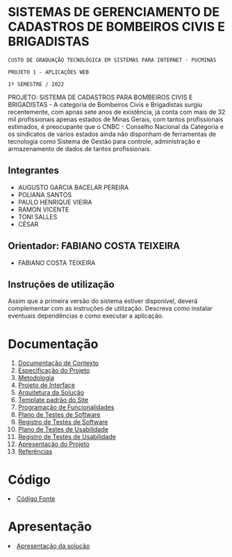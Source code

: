 # SISTEMAS DE GERENCIAMENTO DE CADASTROS DE BOMBEIROS CIVIS E BRIGADISTAS

`CUSTO DE GRADUAÇÃO TECNOLÓGICA EM SISTEMAS PARA INTERNET - PUCMINAS`

`PROJETO 1 - APLICAÇÕES WEB`

`1º SEMESTRE / 2022`

PROJETO:  SISTEMA DE CADASTROS PARA BOMBEIROS CIVIS E BRIGADISTAS -  A categoria de Bombeiros Civis e Brigadistas surgiu recentemente, com apnas sete anos de existência, já conta com mais de 32 mil profissionais apenas estados de Minas Gerais, com tantos profissionais estimados, é preocupante que o CNBC - Conselho Nacional da Categoria e os sindicatos de vários estados ainda não disponham de ferramentas de tecnologia como Sistema de Gestão para controle, administração e armazenamento de dados de tantos profissionais.

## Integrantes

* AUGUSTO GARCIA BACELAR PEREIRA
* POLIANA SANTOS
* PAULO HENRIQUE VIEIRA
* RAMON VICENTE
* TONI SALLES
* CÉSAR

## Orientador: FABIANO COSTA TEIXEIRA

* FABIANO COSTA TEIXEIRA

## Instruções de utilização

Assim que a primeira versão do sistema estiver disponível, deverá complementar com as instruções de utilização. Descreva como instalar eventuais dependências e como executar a aplicação.

# Documentação

<ol>
<li><a href="docs/01-Documentação de Contexto.md"> Documentação de Contexto</a></li>
<li><a href="docs/02-Especificação do Projeto.md"> Especificação do Projeto</a></li>
<li><a href="docs/03-Metodologia.md"> Metodologia</a></li>
<li><a href="docs/04-Projeto de Interface.md"> Projeto de Interface</a></li>
<li><a href="docs/05-Arquitetura da Solução.md"> Arquitetura da Solução</a></li>
<li><a href="docs/06-Template padrão do Site.md"> Template padrão do Site</a></li>
<li><a href="docs/07-Programação de Funcionalidades.md"> Programação de Funcionalidades</a></li>
<li><a href="docs/08-Plano de Testes de Software.md"> Plano de Testes de Software</a></li>
<li><a href="docs/09-Registro de Testes de Software.md"> Registro de Testes de Software</a></li>
<li><a href="docs/10-Plano de Testes de Usabilidade.md"> Plano de Testes de Usabilidade</a></li>
<li><a href="docs/11-Registro de Testes de Usabilidade.md"> Registro de Testes de Usabilidade</a></li>
<li><a href="docs/12-Apresentação do Projeto.md"> Apresentação do Projeto</a></li>
<li><a href="docs/13-Referências.md"> Referências</a></li>
</ol>

# Código

<li><a href="src/README.md"> Código Fonte</a></li>

# Apresentação

<li><a href="presentation/README.md"> Apresentação da solução</a></li>
